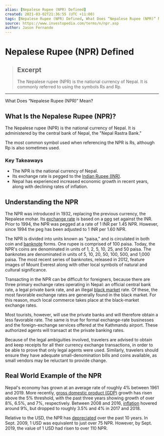 ```yaml
---
alias: [Nepalese Rupee (NPR) Defined]
created: 2021-03-02T21:36:55 (UTC +11:00)
tags: [Nepalese Rupee (NPR) Defined, What Does “Nepalese Rupee (NPR)” Mean?]
source: https://www.investopedia.com/terms/n/npr.asp
author: Jason Fernando
---
```


# Nepalese Rupee (NPR) Defined

> ## Excerpt
> The Nepalese rupee (NPR) is the national currency of Nepal. It is commonly referred to using the symbols Rs and Rp.

---

What Does “Nepalese Rupee (NPR)” Mean?
## What Is the Nepalese Rupee (NPR)?

The Nepalese rupee (NPR) is the national currency of Nepal. It is administered by the central bank of Nepal, the "Nepal Rastra Bank."

The most common symbol used when referencing the NPR is Rs, although Rp is also sometimes used.

### Key Takeaways

-   The NPR is the national currency of Nepal.
-   Its exchange rate is pegged to the [Indian Rupee (INR)](https://www.investopedia.com/terms/i/inr.asp).
-   Nepal has experienced increased economic growth in recent years, along with declining rates of inflation.

## Understanding the NPR

The NPR was introduced in 1932, replacing the previous currency, the Nepalese mohar. Its [exchange rate](https://www.investopedia.com/terms/e/exchangerate.asp) is based on a [peg](https://www.investopedia.com/terms/c/currency-peg.asp) set against the INR. Prior to 1994, the NPR was pegged at a rate of 1 INR per 1.45 NPR. However, since 1994 the peg has been adjusted to 1 INR per 1.60 NPR.

The NPR is divided into units known as "paisa," and is circulated in both coin and [banknote](https://www.investopedia.com/terms/b/banknote.asp) forms. One rupee is comprised of 100 paisa. Today, the NPR's coins are denominated in units of 1, 2, 5, 10, 25, and 50 paisa. The banknotes are denominated in units of 5, 10, 20, 50, 100, 500, and 1,000 paisa. The most recent series of banknotes, released in 2012, feature images of Mount Everest along with other local symbols of natural and cultural significance.

Transacting in the NPR can be difficult for foreigners, because there are three primary exchange rates operating in Nepal: an official central bank rate, a legal private bank rate, and an illegal [black market](https://www.investopedia.com/terms/b/blackmarket.asp) rate. Of these, the most favorable exchange rates are generally found in the black market. For this reason, much local commerce takes place at the black-market exchange rates.

Most tourists, however, will use the private banks and will therefore obtain a less favorable rate. The same is true for formal exchange-rate businesses and the foreign-exchange services offered at the Kathmandu airport. These authorized agents will transact at the private banking rates.

Because of the legal ambiguities involved, travelers are advised to obtain and keep receipts for all their currency exchange transactions, in order to be able to prove that only legal agents were used. Similarly, travelers should ensure they have adequate small-denomination bills and coins available, as small vendors may be reluctant to provide change.

## Real World Example of the NPR

Nepal's economy has grown at an average rate of roughly 4% between 1961 and 2019. More recently, [gross domestic product (GDP)](https://www.investopedia.com/terms/g/gdp.asp) growth has risen above the 5% threshold, with the past three years showing growth of over 8%, 6.5%, and 7%, respectively. Between 2008 and 2016, [inflation](https://www.investopedia.com/terms/i/inflation.asp) hovered around 9%, but dropped to roughly 3.5% and 4% in 2017 and 2018.

Relative to the USD, the NPR has [depreciated](https://www.investopedia.com/terms/c/currency-depreciation.asp) over the past 10 years. In Sept. 2009, 1 USD was equivalent to just over 75 NPR. However, by Sept. 2019, the value of 1 USD had risen to over 110 NPR.

